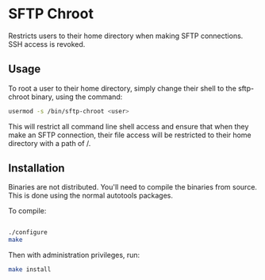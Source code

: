 # SFTP Chroot

Restricts users to their home directory when making SFTP connections. SSH access is revoked.

## Usage
To root a user to their home directory, simply change their shell to the sftp-chroot binary,
using the command:

```bash
usermod -s /bin/sftp-chroot <user>
```

This will restrict all command line shell access and ensure that when they make an SFTP 
connection, their file access will be restricted to their home directory with a path of /.

## Installation

Binaries are not distributed. You'll need to compile the binaries from source. This is done
using the normal autotools packages.

To compile:

```bash

./configure
make
```

Then with administration privileges, run:

```bash
make install

```
